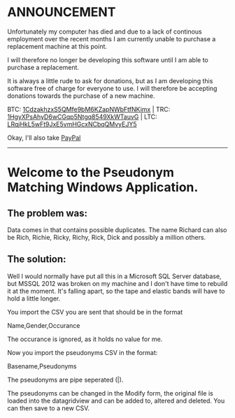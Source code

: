 ANNOUNCEMENT
============

Unfortunately my computer has died and due to a lack of continous employment over the recent months I am currently unable to purchase a replacement machine at this point.

I will therefore no longer be developing this software until I am able to purchase a replacement.

It is always a little rude to ask for donations, but as I am developing this software free of charge for everyone to use. I will therefore be accepting donations towards the purchase of a new machine.

BTC: [1CdzakhzxS5QMfe9bM6KZapNWbFtfNKimx](bitcoin:1CdzakhzxS5QMfe9bM6KZapNWbFtfNKimx) | TRC: [1HgyXPsAhyD6wCGqp5Ntgq8549XkWTauvG](terracoin:1HgyXPsAhyD6wCGqp5Ntgq8549XkWTauvG) | LTC: [LRqjHkL5wFt9JxE5vmHGcxNCbqQMvyEJY5](litecoin:LRqjHkL5wFt9JxE5vmHGcxNCbqQMvyEJY5)

Okay, I'll also take [PayPal](https://www.paypal.com/cgi-bin/webscr?cmd=_s-xclick&hosted_button_id=G2M23XDAB8HBA)

-----------------------------------------------------------------------------------------------------------------------------------------------------------------------------------------------------------------------------------------------------------------------

Welcome to the Pseudonym Matching Windows Application.
======================================================

The problem was:
----------------

Data comes in that contains possible duplicates. The name Richard can also be Rich, Richie, Ricky, Richy, Rick, Dick and possibly a million others.

The solution:
-------------

Well I would normally have put all this in a Microsoft SQL Server database, but MSSQL 2012 was broken on my machine and I don't have time to rebuild it at the moment. It's falling apart, so the tape and elastic bands will have to hold a little longer.

You import the CSV you are sent that should be in the format

Name,Gender,Occurance

The occurance is ignored, as it holds no value for me.

Now you import the pseudonyms CSV in the format:

Basename,Pseudonyms

The pseudonyms are pipe seperated (|).

The pseudonyms can be changed in the Modify form, the original file is loaded into the datagridview and can be added to, altered and deleted. You can then save to a new CSV.

